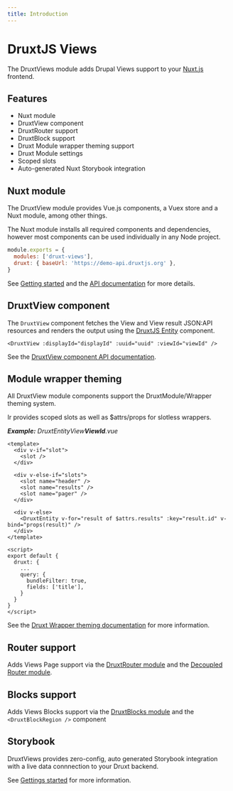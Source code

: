 ```yaml
---
title: Introduction
---
```


# DruxtJS Views

The DruxtViews module adds Drupal Views support to your [Nuxt.js](https://nuxtjs.org) frontend.


## Features

- Nuxt module
- DruxtView component
- DruxtRouter support
- DruxtBlock support
- Druxt Module wrapper theming support
- Druxt Module settings
- Scoped slots
- Auto-generated Nuxt Storybook integration


## Nuxt module

The DruxtView module provides Vue.js components, a Vuex store and a Nuxt module, among other things.

The Nuxt module installs all required components and dependencies, however most components can be used individually in any Node project.

```js
module.exports = {
  modules: ['druxt-views'],
  druxt: { baseUrl: 'https://demo-api.druxtjs.org' },
}
```

See [Getting started](/guide/getting-started) and the [API documentation](/api) for more details.


## DruxtView component

The `DruxtView` component fetches the View and View result JSON:API resources and renders the output using the [DruxtJS Entity](https://entity.druxtjs.org) component.

```vue
<DruxtView :displayId="displayId" :uuid="uuid" :viewId="viewId" />
```

See the [DruxtView component API documentation](../api/components/DruxtView.html).


## Module wrapper theming

All DruxtView module components support the DruxtModule/Wrapper theming system.

Ir provides scoped slots as well as $attrs/props for slotless wrappers.

_**Example:** DruxtEntityView**ViewId**.vue_
```vue
<template>
  <div v-if="slot">
    <slot />
  </div>

  <div v-else-if="slots">
    <slot name="header" />
    <slot name="results" />
    <slot name="pager" />
  </div>

  <div v-else>
    <DruxtEntity v-for="result of $attrs.results" :key="result.id" v-bind="props(result)" />
  </div>
</template>

<script>
export default {
  druxt: {
    ...
    query: {
      bundleFilter: true,
      fields: ['title'],
    }
  }
}
</script>
```

See the [Druxt Wrapper theming documentation](https://druxtjs.org/guide/#wrapper-theme-system) for more information.


## Router support

Adds Views Page support via the [DruxtRouter module](https://router.druxtjs.org) and the [Decoupled Router module](https://www.drupal.org/project/decoupled_router).


## Blocks support

Adds Views Blocks support via the [DruxtBlocks module](https://blocks.druxtjs.org) and the `<DruxtBlockRegion />` component

## Storybook

DruxtViews provides zero-config, auto generated Storybook integration with a live data connnection to your Druxt backend.

See [Gettings started](/guide/getting-started) for more information.
